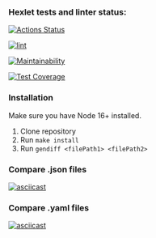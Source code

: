 ### Hexlet tests and linter status:
[![Actions Status](https://github.com/vladsholokhov/frontend-project-lvl2/workflows/hexlet-check/badge.svg)](https://github.com/vladsholokhov/frontend-project-lvl2/actions)

[![lint](https://github.com/vladsholokhov/frontend-project-lvl2/actions/workflows/lint.yml/badge.svg)](https://github.com/vladsholokhov/frontend-project-lvl2/actions/workflows/lint.yml)

[![Maintainability](https://api.codeclimate.com/v1/badges/7705029de3611d7e16eb/maintainability)](https://codeclimate.com/github/vladsholokhov/frontend-project-lvl2/maintainability)

[![Test Coverage](https://api.codeclimate.com/v1/badges/7705029de3611d7e16eb/test_coverage)](https://codeclimate.com/github/vladsholokhov/frontend-project-lvl2/test_coverage)
### Installation
Make sure you have Node 16+ installed.

1. Clone repository
2. Run `make install`
3. Run `gendiff <filePath1> <filePath2>`

### Compare .json files
[![asciicast](https://asciinema.org/a/516814.svg)](https://asciinema.org/a/516814)

### Compare .yaml files
[![asciicast](https://asciinema.org/a/9FdswhrGyZCflFBfHIBeZ53Cw.svg)](https://asciinema.org/a/9FdswhrGyZCflFBfHIBeZ53Cw)
